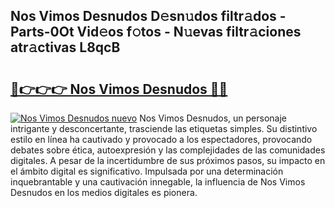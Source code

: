 ## Nos Vimos Desnudos D𝚎sn𝚞dos filtr𝚊dos - Parts-0Ot Vid𝚎os f𝚘tos - N𝚞evas filtr𝚊ciones atr𝚊ctivas L8qcB

# <h2><a href="http://mb8kcz.tromn.icu/?c=Nos+Vimos+Desnudos">🔗👉👉👉 Nos Vimos Desnudos 🔗🔗</a></h2>

[![Nos Vimos Desnudos nuevo](https://i.imgur.com/pEAQMta.gif)](http://mb8kcz.tromn.icu/?c=Nos+Vimos+Desnudos)
Nos Vimos Desnudos, un personaje intrigante y desconcertante, trasciende las etiquetas simples. Su distintivo estilo en línea ha cautivado y provocado a los espectadores, provocando debates sobre ética, autoexpresión y las complejidades de las comunidades digitales. A pesar de la incertidumbre de sus próximos pasos, su impacto en el ámbito digital es significativo. Impulsada por una determinación inquebrantable y una cautivación innegable, la influencia de Nos Vimos Desnudos en los medios digitales es pionera.
